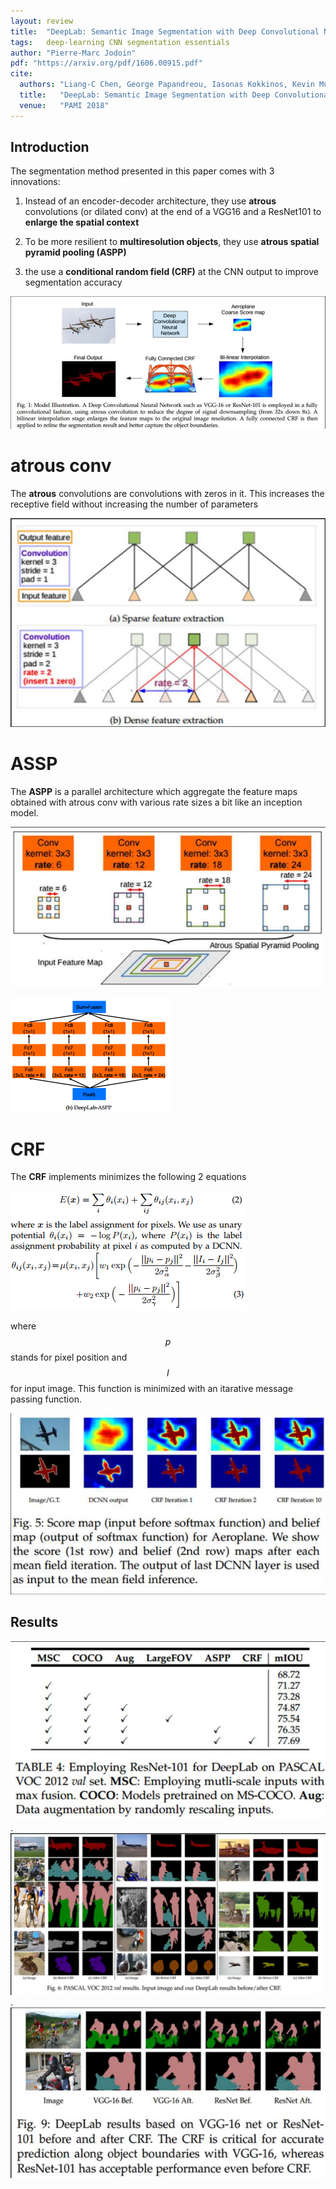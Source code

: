 ```yaml
---
layout: review
title:  "DeepLab: Semantic Image Segmentation with Deep Convolutional Nets, Atrous Convolution, and Fully Connected CRFs"
tags:   deep-learning CNN segmentation essentials
author: "Pierre-Marc Jodoin"
pdf: "https://arxiv.org/pdf/1606.00915.pdf"
cite:
  authors: "Liang-C Chen, George Papandreou, Iasonas Kokkinos, Kevin Murphy, and Alan L. Yuille"
  title:   "DeepLab: Semantic Image Segmentation with Deep Convolutional Nets, Atrous Convolution, and Fully Connected CRFs"
  venue:   "PAMI 2018"
---
```


## Introduction
The segmentation method presented in this paper comes with 3 innovations:

1. Instead of an encoder-decoder architecture, they use **atrous** convolutions (or dilated conv) at the end of a VGG16 and a ResNet101 to **enlarge the spatial context**

2. To be more resilient to **multiresolution objects**, they use **atrous spatial pyramid pooling (ASPP)**

2. the use a **conditional random field (CRF)** at the CNN output to improve segmentation accuracy


![](/deep-learning/images/deepLab/sc04.png)

# atrous conv

The **atrous** convolutions are convolutions with zeros in it.  This increases the receptive field without increasing the number of parameters

![](/deep-learning/images/deepLab/sc01.png)

# ASSP

The **ASPP** is a parallel architecture which aggregate the feature maps obtained with atrous conv with various rate sizes a bit like an inception model.

![](/deep-learning/images/deepLab/sc02.png)

![](/deep-learning/images/deepLab/sc08.png)

# CRF

The **CRF** implements minimizes the following 2 equations

![](/deep-learning/images/deepLab/sc09.png)
![](/deep-learning/images/deepLab/sc10.png)

where $$p$$ stands for pixel position and $$I$$ for input image.  This function is minimized with an itarative message passing function.

![](/deep-learning/images/deepLab/sc03.png)

## Results

![](/deep-learning/images/deepLab/sc05.png)
.
![](/deep-learning/images/deepLab/sc06.png)
.
![](/deep-learning/images/deepLab/sc07.png)


